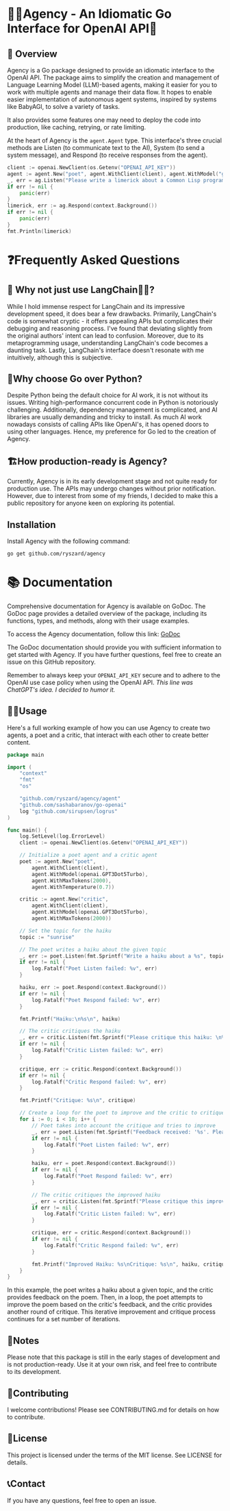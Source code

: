 # 🏢🤖Agency - An Idiomatic Go Interface for OpenAI API🚀

## 🎯 Overview

Agency is a Go package designed to provide an idiomatic interface to the OpenAI API. The package aims to simplify the creation and management of Language Learning Model (LLM)-based agents, making it easier for you to work with multiple agents and manage their data flow. It hopes to enable easier implementation of autonomous agent systems, inspired by systems like BabyAGI, to solve a variety of tasks.

It also provides some features one may need to deploy the code into production, like caching, retrying, or rate limiting.

At the heart of Agency is the `agent.Agent` type. This interface's three crucial methods are Listen (to communicate text to the AI), System (to send a system message), and Respond (to receive responses from the agent).

```go
client := openai.NewClient(os.Getenv("OPENAI_API_KEY"))
agent := agent.New("poet", agent.WithClient(client), agent.WithModel("gpt-4"))
_, err = ag.Listen("Please write a limerick about a Common Lisp programmer from Reno")
if err != nil {
    panic(err)
}
limerick, err := ag.Respond(context.Background())
if err != nil {
    panic(err)
}
fmt.Println(limerick)
```

# ❓Frequently Asked Questions

## 🔄 Why not just use LangChain🦜️🔗?

While I hold immense respect for LangChain and its impressive development speed, it does bear a few drawbacks. Primarily, LangChain's code is somewhat cryptic - it offers appealing APIs but complicates their debugging and reasoning process. I've found that deviating slightly from the original authors' intent can lead to confusion. Moreover, due to its metaprogramming usage, understanding LangChain's code becomes a daunting task. Lastly, LangChain's interface doesn't resonate with me intuitively, although this is subjective.

## 🐍Why choose Go over Python?
Despite Python being the default choice for AI work, it is not without its issues. Writing high-performance concurrent code in Python is notoriously challenging. Additionally, dependency management is complicated, and AI libraries are usually demanding and tricky to install. As much AI work nowadays consists of calling APIs like OpenAI's, it has opened doors to using other languages. Hence, my preference for Go led to the creation of Agency.

## 🏗️How production-ready is Agency?
Currently, Agency is in its early development stage and not quite ready for production use. The APIs may undergo changes without prior notification. However, due to interest from some of my friends, I decided to make this a public repository for anyone keen on exploring its potential.

## Installation
Install Agency with the following command:

```bash
go get github.com/ryszard/agency
```
# 📚 Documentation

Comprehensive documentation for Agency is available on GoDoc. The GoDoc page provides a detailed overview of the package, including its functions, types, and methods, along with their usage examples.

To access the Agency documentation, follow this link: [GoDoc](https://godoc.org/github.com/ryszard/agency)

The GoDoc documentation should provide you with sufficient information to get started with Agency. If you have further questions, feel free to create an issue on this GitHub repository.

Remember to always keep your `OPENAI_API_KEY` secure and to adhere to the OpenAI use case policy when using the OpenAI API. *This line was ChatGPT's idea. I decided to humor it.*

## 👨‍💻Usage
Here's a full working example of how you can use Agency to create two agents, a poet and a critic, that interact with each other to create better content.

```go
package main

import (
	"context"
	"fmt"
	"os"

	"github.com/ryszard/agency/agent"
	"github.com/sashabaranov/go-openai"
	log "github.com/sirupsen/logrus"
)

func main() {
	log.SetLevel(log.ErrorLevel)
	client := openai.NewClient(os.Getenv("OPENAI_API_KEY"))

	// Initialize a poet agent and a critic agent
	poet := agent.New("poet",
		agent.WithClient(client),
		agent.WithModel(openai.GPT3Dot5Turbo),
		agent.WithMaxTokens(2000),
		agent.WithTemperature(0.7))

	critic := agent.New("critic",
		agent.WithClient(client),
		agent.WithModel(openai.GPT3Dot5Turbo),
		agent.WithMaxTokens(2000))

	// Set the topic for the haiku
	topic := "sunrise"

	// The poet writes a haiku about the given topic
	_, err := poet.Listen(fmt.Sprintf("Write a haiku about a %s", topic))
	if err != nil {
		log.Fatalf("Poet Listen failed: %v", err)
	}

	haiku, err := poet.Respond(context.Background())
	if err != nil {
		log.Fatalf("Poet Respond failed: %v", err)
	}

	fmt.Printf("Haiku:\n%s\n", haiku)

	// The critic critiques the haiku
	_, err = critic.Listen(fmt.Sprintf("Please critique this haiku: \n%s", haiku))
	if err != nil {
		log.Fatalf("Critic Listen failed: %v", err)
	}

	critique, err := critic.Respond(context.Background())
	if err != nil {
		log.Fatalf("Critic Respond failed: %v", err)
	}

	fmt.Printf("Critique: %s\n", critique)

	// Create a loop for the poet to improve and the critic to critique
	for i := 0; i < 10; i++ {
		// Poet takes into account the critique and tries to improve
		_, err = poet.Listen(fmt.Sprintf("Feedback received: '%s'. Please improve the haiku.", critique))
		if err != nil {
			log.Fatalf("Poet Listen failed: %v", err)
		}

		haiku, err = poet.Respond(context.Background())
		if err != nil {
			log.Fatalf("Poet Respond failed: %v", err)
		}

		// The critic critiques the improved haiku
		_, err = critic.Listen(fmt.Sprintf("Please critique this improved haiku: \n%s", haiku))
		if err != nil {
			log.Fatalf("Critic Listen failed: %v", err)
		}

		critique, err = critic.Respond(context.Background())
		if err != nil {
			log.Fatalf("Critic Respond failed: %v", err)
		}

		fmt.Printf("Improved Haiku: %s\nCritique: %s\n", haiku, critique)
	}
}

```

In this example, the poet writes a haiku about a given topic, and the critic provides feedback on the poem. Then, in a loop, the poet attempts to improve the poem based on the critic's feedback, and the critic provides another round of critique. This iterative improvement and critique process continues for a set number of iterations.

## 📝Notes
Please note that this package is still in the early stages of development and is not production-ready. Use it at your own risk, and feel free to contribute to its development.

## 🤝Contributing
I welcome contributions! Please see CONTRIBUTING.md for details on how to contribute.

## 📄License
This project is licensed under the terms of the MIT license. See LICENSE for details.

## 📞Contact
If you have any questions, feel free to open an issue.

